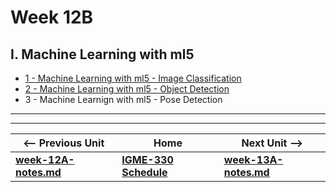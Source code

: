 # Week 12B

## I. Machine Learning with ml5

- [1 - Machine Learning with ml5 - Image Classification](https://github.com/tonethar/IGME-330-Master/blob/master/notes/1-ml-pre-trained-models.md)
- [2 - Machine Learning with ml5 - Object Detection](https://github.com/tonethar/IGME-330-Master/blob/master/notes/2-ml-object-detection.md)
- 3 - Machine Learnign with ml5 - Pose Detection

<hr><hr>

| <-- Previous Unit | Home | Next Unit -->
| --- | --- | --- 
| [**week-12A-notes.md**](12A.md)  |  [**IGME-330 Schedule**](../schedule.md) | [**week-13A-notes.md**](13A.md) 
